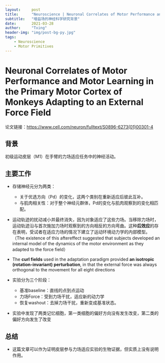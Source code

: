 ```yaml
---
layout:     post
title:      "Neuroscience | Neuronal Correlates of Motor Performance and Motor Learning in the Primary Motor Cortex of Monkeys Adapting to an External Force Field"
subtitle:   "增益场的神经科学研究背景"
date:       2021-03-28
author:     "Txing"
header-img: "img/post-bg-py.jpg"
tags:
    - Neuroscience
    - Motor Primitives
---
```


# Neuronal Correlates of Motor Performance and Motor Learning in the Primary Motor Cortex of Monkeys Adapting to an External Force Field

论文链接：https://www.cell.com/neuron/fulltext/S0896-6273(01)00301-4

## 背景

初级运动皮层（M1）在手臂的力场适应任务中的神经活动。

## 主要工作

- 存储神经元分为两类：
  - 关于优选方向（Pd）的变化，这两个类别在重新适应后彼此互补。
  - 与肌肉相关性：对于整个神经元群体，Pd的变化与肌肉观察到的变化相匹配。


- 运动轨迹的扰动减小并最终消失，因为对象适应了这些力场。当移除力场时，运动轨迹沿与首次施加力场时观察到的方向相反的方向弯曲。这种**后效应**的存在表明，受试者在适应力场的情况下建立了运动环境动力学的内部模型。（The existence of this aftereffect suggested that subjects developed an internal model of the dynamics of the motor environment as they adapted to the force field）
- The **curl fields** used in the adaptation paradigm provided **an isotropic (rotation-invariant) perturbation**, in that the external force was always orthogonal to the movement for all eight directions

- 实验分为三个阶段：
  - 基准baseline：直线的点到点运动
  - 力场Force：受到力场干扰，适应新的动力学
  - 恢复washout：去掉力场干扰，重新变成基准状态。

- 实验中发现了两类记忆细胞，第一类细胞的偏好方向没有发生改变，第二类的偏好方向发生了改变

## 总结

- 这篇文章可以作为证明皮层参与力场适应实验的生物证据，但实质上没有说明作用。



